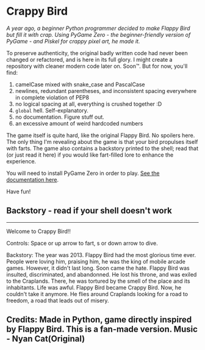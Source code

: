 # Crappy Bird
*A year ago, a beginner Python programmer decided to make Flappy Bird but fill it with crap.
Using PyGame Zero - the beginner-friendly version of PyGame - and Piskel for crappy pixel art, he made it.*

To preserve authenticity, the original badly written code had never been changed or refactored, and is here in its full glory. I might create a repository with cleaner modern code later on. Soon™. But for now, you'll find:
1. camelCase mixed with snake_case and PascalCase
2. newlines, redundant parentheses, and inconsistent spacing everywhere in complete violation of PEP8
3. no logical spacing at all, everything is crushed together :D
4. `global` hell. Self-explanatory.
5. no documentation. Figure stuff out.
6. an excessive amount of weird hardcoded numbers

The game itself is quite hard, like the original Flappy Bird. No spoilers here. The only thing I'm revealing about the game is that your bird propulses itself with farts. The game also contains a backstory printed to the shell; read that (or just read it here) if you would like fart-filled lore to enhance the experience.

You will need to install PyGame Zero in order to play. [See the documentation here](https://pygame-zero.readthedocs.io/en/latest/installation.html).

Have fun!

## Backstory - read if your shell doesn't work
--------------------
Welcome to Crappy Bird!!

Controls:
Space or up arrow to fart, s or down arrow to dive.

Backstory:
The year was 2013. Flappy Bird had the most glorious time ever. People were loving him, praising him, he was the king of mobile arcade games. However, it didn't last long. Soon came the hate. Flappy Bird was insulted, discriminated, and abandonned. He lost his throne, and was exiled to the Craplands. There, he was tortured by the smell of the place and its inhabitants. Life was awful. Flappy Bird became Crappy Bird. Now, he couldn't take it anymore. He flies around Craplands looking for a road to freedom, a road that leads out of misery.

Credits:
Made in Python, game directly inspired by Flappy Bird. This is a fan-made version. Music - Nyan Cat(Original)
--------------------

